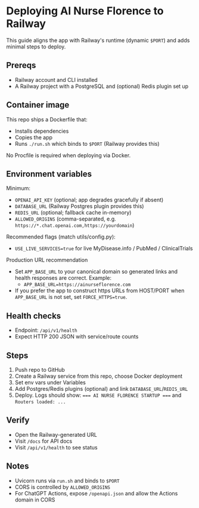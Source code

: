 # Deploying AI Nurse Florence to Railway

This guide aligns the app with Railway's runtime (dynamic `$PORT`) and adds minimal steps to deploy.

## Prereqs
- Railway account and CLI installed
- A Railway project with a PostgreSQL and (optional) Redis plugin set up

## Container image
This repo ships a Dockerfile that:
- Installs dependencies
- Copies the app
- Runs `./run.sh` which binds to `$PORT` (Railway provides this)

No Procfile is required when deploying via Docker.

## Environment variables
Minimum:
- `OPENAI_API_KEY` (optional; app degrades gracefully if absent)
- `DATABASE_URL` (Railway Postgres plugin provides this)
- `REDIS_URL` (optional; fallback cache in-memory)
- `ALLOWED_ORIGINS` (comma-separated, e.g. `https://*.chat.openai.com,https://yourdomain`) 

Recommended flags (match utils/config.py):
- `USE_LIVE_SERVICES=true` for live MyDisease.info / PubMed / ClinicalTrials

Production URL recommendation
- Set `APP_BASE_URL` to your canonical domain so generated links and health responses are correct. Example:
	- `APP_BASE_URL=https://ainurseflorence.com`
- If you prefer the app to construct https URLs from HOST/PORT when `APP_BASE_URL` is not set, set `FORCE_HTTPS=true`.

## Health checks
- Endpoint: `/api/v1/health`
- Expect HTTP 200 JSON with service/route counts

## Steps
1) Push repo to GitHub
2) Create a Railway service from this repo, choose Docker deployment
3) Set env vars under Variables
4) Add Postgres/Redis plugins (optional) and link `DATABASE_URL`/`REDIS_URL`
5) Deploy. Logs should show: `=== AI NURSE FLORENCE STARTUP ===` and `Routers loaded: ...`

## Verify
- Open the Railway-generated URL
- Visit `/docs` for API docs
- Visit `/api/v1/health` to see status

## Notes
- Uvicorn runs via `run.sh` and binds to `$PORT`
- CORS is controlled by `ALLOWED_ORIGINS`
- For ChatGPT Actions, expose `/openapi.json` and allow the Actions domain in CORS
